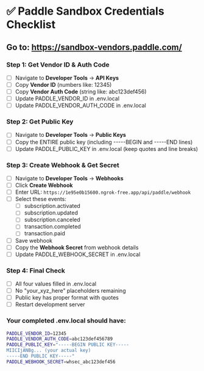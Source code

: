 # ✅ Paddle Sandbox Credentials Checklist

## Go to: https://sandbox-vendors.paddle.com/

### Step 1: Get Vendor ID & Auth Code
- [ ] Navigate to **Developer Tools** → **API Keys**
- [ ] Copy **Vendor ID** (numbers like: 12345)
- [ ] Copy **Vendor Auth Code** (string like: abc123def456)
- [ ] Update PADDLE_VENDOR_ID in .env.local
- [ ] Update PADDLE_VENDOR_AUTH_CODE in .env.local

### Step 2: Get Public Key
- [ ] Navigate to **Developer Tools** → **Public Keys**
- [ ] Copy the ENTIRE public key (including -----BEGIN and -----END lines)
- [ ] Update PADDLE_PUBLIC_KEY in .env.local (keep quotes and line breaks)

### Step 3: Create Webhook & Get Secret
- [ ] Navigate to **Developer Tools** → **Webhooks**
- [ ] Click **Create Webhook**
- [ ] Enter URL: `https://1e95e0b15600.ngrok-free.app/api/paddle/webhook`
- [ ] Select these events:
  - [ ] subscription.activated
  - [ ] subscription.updated
  - [ ] subscription.canceled
  - [ ] transaction.completed
  - [ ] transaction.paid
- [ ] Save webhook
- [ ] Copy the **Webhook Secret** from webhook details
- [ ] Update PADDLE_WEBHOOK_SECRET in .env.local

### Step 4: Final Check
- [ ] All four values filled in .env.local
- [ ] No "your_xyz_here" placeholders remaining
- [ ] Public key has proper format with quotes
- [ ] Restart development server

### Your completed .env.local should have:
```bash
PADDLE_VENDOR_ID=12345
PADDLE_VENDOR_AUTH_CODE=abc123def456789
PADDLE_PUBLIC_KEY="-----BEGIN PUBLIC KEY-----
MIICIjANBg... (your actual key)
-----END PUBLIC KEY-----"
PADDLE_WEBHOOK_SECRET=whsec_abc123def456
```

